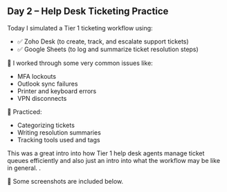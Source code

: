 ## Day 2 – Help Desk Ticketing Practice

Today I simulated a Tier 1 ticketing workflow using:

- ✅ Zoho Desk (to create, track, and escalate support tickets)
- ✅ Google Sheets (to log and summarize ticket resolution steps)

🔧 I worked through some very common issues like:
- MFA lockouts
- Outlook sync failures
- Printer and keyboard errors
- VPN disconnects

🧠 Practiced:
- Categorizing tickets
- Writing resolution summaries
- Tracking tools used and tags

This was a great intro into how Tier 1 help desk agents manage ticket queues efficiently and also just an intro into what the workflow may be like in general. .

📸 Some screenshots are included below.
